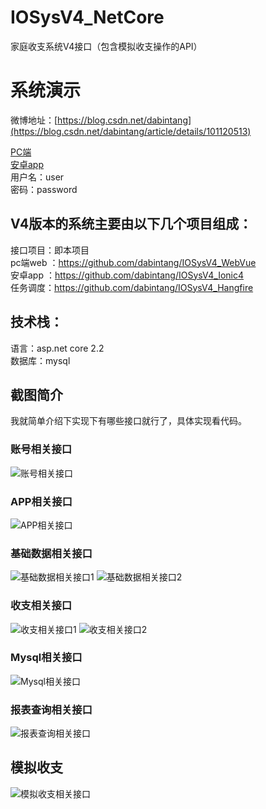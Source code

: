 # IOSysV4_NetCore
家庭收支系统V4接口（包含模拟收支操作的API）

# 系统演示  
微博地址：[https://blog.csdn.net/dabintang](https://blog.csdn.net/dabintang/article/details/101120513)  

[PC端](http://172.81.235.6:20002)  
[安卓app](http://172.81.235.6:20001/Files/APP/Update/4.11.4/iosysv4-release.apk)  
用户名：user  
密码：password  

## V4版本的系统主要由以下几个项目组成：  
接口项目：即本项目  
pc端web ：https://github.com/dabintang/IOSysV4_WebVue  
安卓app ：https://github.com/dabintang/IOSysV4_Ionic4  
任务调度：https://github.com/dabintang/IOSysV4_Hangfire   

## 技术栈：  
语言：asp.net core 2.2  
数据库：mysql

## 截图简介
我就简单介绍下实现下有哪些接口就行了，具体实现看代码。

### 账号相关接口
![账号相关接口](https://img-blog.csdnimg.cn/20190921214809182.png?x-oss-process=image/watermark,type_ZmFuZ3poZW5naGVpdGk,shadow_10,text_aHR0cHM6Ly9ibG9nLmNzZG4ubmV0L2RhYmludGFuZw==,size_16,color_FFFFFF,t_70)
### APP相关接口
![APP相关接口](https://img-blog.csdnimg.cn/20190921214930142.png)
### 基础数据相关接口
![基础数据相关接口1](https://img-blog.csdnimg.cn/2019092121505026.png?x-oss-process=image/watermark,type_ZmFuZ3poZW5naGVpdGk,shadow_10,text_aHR0cHM6Ly9ibG9nLmNzZG4ubmV0L2RhYmludGFuZw==,size_16,color_FFFFFF,t_70)
![基础数据相关接口2](https://img-blog.csdnimg.cn/20190921215122134.png?x-oss-process=image/watermark,type_ZmFuZ3poZW5naGVpdGk,shadow_10,text_aHR0cHM6Ly9ibG9nLmNzZG4ubmV0L2RhYmludGFuZw==,size_16,color_FFFFFF,t_70)
### 收支相关接口
![收支相关接口1](https://img-blog.csdnimg.cn/20190921215234213.png?x-oss-process=image/watermark,type_ZmFuZ3poZW5naGVpdGk,shadow_10,text_aHR0cHM6Ly9ibG9nLmNzZG4ubmV0L2RhYmludGFuZw==,size_16,color_FFFFFF,t_70)
![收支相关接口2](https://img-blog.csdnimg.cn/20190921215301882.png?x-oss-process=image/watermark,type_ZmFuZ3poZW5naGVpdGk,shadow_10,text_aHR0cHM6Ly9ibG9nLmNzZG4ubmV0L2RhYmludGFuZw==,size_16,color_FFFFFF,t_70)
### Mysql相关接口
![Mysql相关接口](https://img-blog.csdnimg.cn/20190921215346970.png)
### 报表查询相关接口
![报表查询相关接口](https://img-blog.csdnimg.cn/2019092121550980.png?x-oss-process=image/watermark,type_ZmFuZ3poZW5naGVpdGk,shadow_10,text_aHR0cHM6Ly9ibG9nLmNzZG4ubmV0L2RhYmludGFuZw==,size_16,color_FFFFFF,t_70)
## 模拟收支
![模拟收支相关接口](https://img-blog.csdnimg.cn/20190921223736398.png?x-oss-process=image/watermark,type_ZmFuZ3poZW5naGVpdGk,shadow_10,text_aHR0cHM6Ly9ibG9nLmNzZG4ubmV0L2RhYmludGFuZw==,size_16,color_FFFFFF,t_70)
